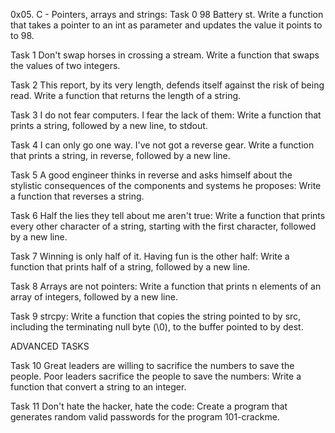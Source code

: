 0x05. C - Pointers, arrays and strings:
Task 0
98 Battery st.
Write a function that takes a pointer to an int as parameter and updates the value it points to to 98.

Task 1
Don't swap horses in crossing a stream.
Write a function that swaps the values of two integers.

Task 2
This report, by its very length, defends itself against the risk of being read.
Write a function that returns the length of a string.

Task 3
I do not fear computers. I fear the lack of them:
Write a function that prints a string, followed by a new line, to stdout.

Task 4
 I can only go one way. I've not got a reverse gear.
Write a function that prints a string, in reverse, followed by a new line.

Task 5
A good engineer thinks in reverse and asks himself about the stylistic consequences of the components and systems he proposes:
Write a function that reverses a string.

Task 6
Half the lies they tell about me aren't true:
Write a function that prints every other character of a string, starting with the first character, followed by a new line.

Task 7
Winning is only half of it. Having fun is the other half:
Write a function that prints half of a string, followed by a new line.

Task 8
Arrays are not pointers:
Write a function that prints n elements of an array of integers, followed by a new line.

Task 9
strcpy:
Write a function that copies the string pointed to by src, including the terminating null byte (\0), to the buffer pointed to by dest.

ADVANCED TASKS

Task 10
Great leaders are willing to sacrifice the numbers to save the people. Poor leaders sacrifice the people to save the numbers:
Write a function that convert a string to an integer.

Task 11
Don't hate the hacker, hate the code:
Create a program that generates random valid passwords for the program 101-crackme.
